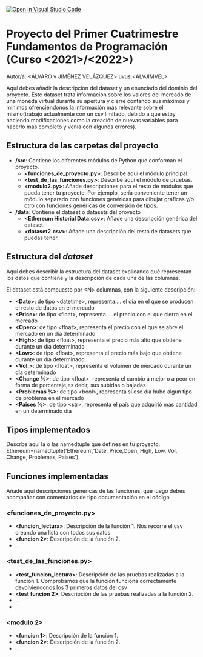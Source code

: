 [![Open in Visual Studio Code](https://classroom.github.com/assets/open-in-vscode-f059dc9a6f8d3a56e377f745f24479a46679e63a5d9fe6f495e02850cd0d8118.svg)](https://classroom.github.com/online_ide?assignment_repo_id=5979465&assignment_repo_type=AssignmentRepo)
# Proyecto del Primer Cuatrimestre Fundamentos de Programación (Curso  \<2021\>/\<2022\>)
Autor/a: \<ÁLVARO v JIMÉNEZ VELÁZQUEZ\>   uvus:\<ALVJIMVEL>

Aquí debes añadir la descripción del dataset y un enunciado del dominio del proyecto.
Este dataset trata información sobre los valores del mercado de una moneda virtual durante su apertura y cierre contando sus máximos y mínimos ofrenciéndonos la información más relevante sobre el mismo(trabajo actualmente con un csv limitado, debido a que estoy haciendo modificaciones como la creación de nuevas variables para hacerlo más completo y venía con algunos errores).

## Estructura de las carpetas del proyecto

* **/src**: Contiene los diferentes módulos de Python que conforman el proyecto.
  * **\<funciones_de_proyecto.py\>**: Describe aquí el módulo principal.
  * **\<test_de_las_funciones.py\>**: Describe aquí el módulo de pruebas.
  * **\<modulo2.py\>**: Añade descripciones para el resto de módulos que pueda tener tu proyecto. Por ejemplo, sería conveniente tener un módulo separado con funciones genéricas para dibujar gráficas y/o otro con funciones genéricas de conversión de tipos. 
* **/data**: Contiene el dataset o datasets del proyecto
    * **\<Ethereum Historial Data.csv\>**: Añade una descripción genérica del dataset.
    * **\<dataset2.csv\>**: Añade una descripción del resto de datasets que puedas tener.
    
## Estructura del *dataset*

Aquí debes describir la estructura del dataset explicando qué representan los datos que contiene y la descripción de cada una de las columnas.

El dataset está compuesto por \<N\> columnas, con la siguiente descripción:

* **\<Date>**: de tipo \<datetime\>, representa.... el día en el que se producen el resto de datos en el mercado
* **\<Price>**: de tipo \<float\>, representa.... el precio con el que cierra en el mercado
* **\<Open>**: de tipo \<float\>, representa el precio con el que se abre el mercado en un dia determinado
* **\<High>**: de tipo \<float\>, representa el precio más alto que obtiene durante un día determinado
* **\<Low>**: de tipo \<float\>, representa el precio más bajo que obtiene durante un día determinado
* **\<Vol.>**: de tipo \<float\>, representa el volumen de mercado durante un día determinado
* **\<Change %>**: de tipo \<float\>, representa el cambio a mejor o a peor en forma de porcentaje,es decir, sus subidas o bajadas
* **\<Problemas %>**: de tipo \<bool\>, representa si ese día hubo algun tipo de problema en el mercado
* **\<Paises %>**: de tipo \<str\>, representa el país que adquirió más cantidad en un determinado día
## Tipos implementados

Descrbe aquí la o las namedtuple que defines en tu proyecto.
Ethereum=namedtuple('Ethereum','Date, Price,Open, High, Low, Vol, Change, Problemas, Paises')

## Funciones implementadas
Añade aquí descripciones genéricas de las funciones, que luego debes acompañar con comentarios de tipo documentación en el código

### \<funciones_de_proyecto.py\>

* **<funcion_lectura>**: Descripción de la función 1. Nos recorre el csv creando una lista con todos sus datos
* **<funcion 2>**: Descripción de la función 2.
* ...

### \<test_de_las_funciones.py\>

* **<test_funcion_lectura>**: Descripción de las pruebas realizadas a la función 1. Comprobamos que la función funciona correctamente devolviendonos los 3 primeros datos del csv
* **<test funcion 2>**: Descripción de las pruebas realizadas a la función 2.
* ...
* 
### \<modulo 2\>

* **<funcion 1>**: Descripción de la función 1.
* **<funcion 2>**: Descripción de la función 2.
* ...
